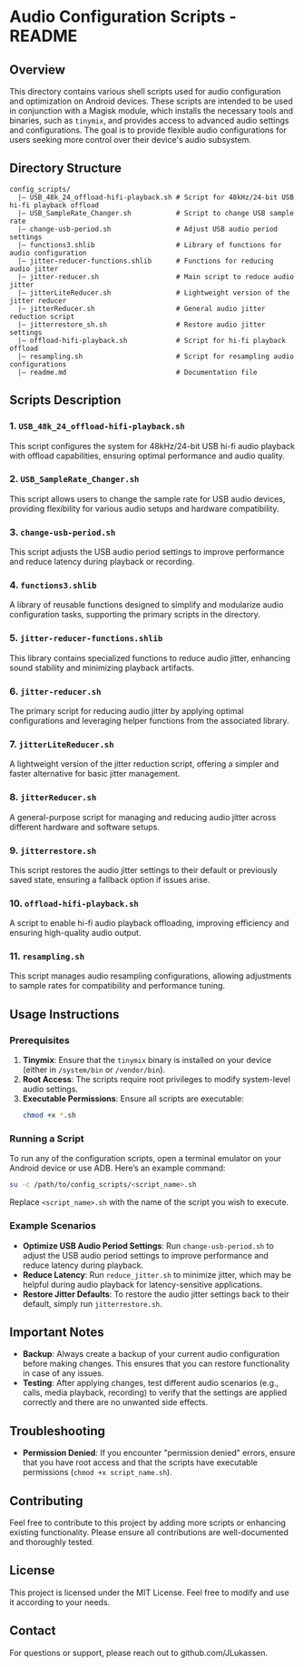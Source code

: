 # Audio Configuration Scripts - README

## Overview

This directory contains various shell scripts used for audio configuration and optimization on Android devices. These scripts are intended to be used in conjunction with a Magisk module, which installs the necessary tools and binaries, such as `tinymix`, and provides access to advanced audio settings and configurations. The goal is to provide flexible audio configurations for users seeking more control over their device's audio subsystem.

## Directory Structure

```
config_scripts/
  |— USB_48k_24_offload-hifi-playback.sh # Script for 48kHz/24-bit USB hi-fi playback offload
  |— USB_SampleRate_Changer.sh           # Script to change USB sample rate
  |— change-usb-period.sh                # Adjust USB audio period settings
  |— functions3.shlib                    # Library of functions for audio configuration
  |— jitter-reducer-functions.shlib      # Functions for reducing audio jitter
  |— jitter-reducer.sh                   # Main script to reduce audio jitter
  |— jitterLiteReducer.sh                # Lightweight version of the jitter reducer
  |— jitterReducer.sh                    # General audio jitter reduction script
  |— jitterrestore_sh.sh                 # Restore audio jitter settings
  |— offload-hifi-playback.sh            # Script for hi-fi playback offload
  |— resampling.sh                       # Script for resampling audio configurations
  |— readme.md                           # Documentation file
```


## Scripts Description

### 1. `USB_48k_24_offload-hifi-playback.sh`
This script configures the system for 48kHz/24-bit USB hi-fi audio playback with offload capabilities, ensuring optimal performance and audio quality.

### 2. `USB_SampleRate_Changer.sh`
This script allows users to change the sample rate for USB audio devices, providing flexibility for various audio setups and hardware compatibility.

### 3. `change-usb-period.sh`
This script adjusts the USB audio period settings to improve performance and reduce latency during playback or recording.

### 4. `functions3.shlib`
A library of reusable functions designed to simplify and modularize audio configuration tasks, supporting the primary scripts in the directory.

### 5. `jitter-reducer-functions.shlib`
This library contains specialized functions to reduce audio jitter, enhancing sound stability and minimizing playback artifacts.

### 6. `jitter-reducer.sh`
The primary script for reducing audio jitter by applying optimal configurations and leveraging helper functions from the associated library.

### 7. `jitterLiteReducer.sh`
A lightweight version of the jitter reduction script, offering a simpler and faster alternative for basic jitter management.

### 8. `jitterReducer.sh`
A general-purpose script for managing and reducing audio jitter across different hardware and software setups.

### 9. `jitterrestore.sh`
This script restores the audio jitter settings to their default or previously saved state, ensuring a fallback option if issues arise.

### 10. `offload-hifi-playback.sh`
A script to enable hi-fi audio playback offloading, improving efficiency and ensuring high-quality audio output.

### 11. `resampling.sh`
This script manages audio resampling configurations, allowing adjustments to sample rates for compatibility and performance tuning.


## Usage Instructions

### Prerequisites
1. **Tinymix**: Ensure that the `tinymix` binary is installed on your device (either in `/system/bin` or `/vendor/bin`). 
2. **Root Access**: The scripts require root privileges to modify system-level audio settings.
3. **Executable Permissions**: Ensure all scripts are executable:
   ```sh
   chmod +x *.sh
   ```
### Running a Script
To run any of the configuration scripts, open a terminal emulator on your Android device or use ADB. Here’s an example command:

```sh
su -c /path/to/config_scripts/<script_name>.sh
```

Replace `<script_name>.sh` with the name of the script you wish to execute.


### Example Scenarios
- **Optimize USB Audio Period Settings**: Run `change-usb-period.sh` to adjust the USB audio period settings to improve performance and reduce latency during playback.
- **Reduce Latency**: Run `reduce_jitter.sh` to minimize jitter, which may be helpful during audio playback for latency-sensitive applications.
- **Restore Jitter Defaults**: To restore the audio jitter settings back to their default, simply run `jitterrestore.sh`.

## Important Notes
- **Backup**: Always create a backup of your current audio configuration before making changes. This ensures that you can restore functionality in case of any issues.
- **Testing**: After applying changes, test different audio scenarios (e.g., calls, media playback, recording) to verify that the settings are applied correctly and there are no unwanted side effects.

## Troubleshooting
- **Permission Denied**: If you encounter "permission denied" errors, ensure that you have root access and that the scripts have executable permissions (`chmod +x script_name.sh`).

## Contributing
Feel free to contribute to this project by adding more scripts or enhancing existing functionality. Please ensure all contributions are well-documented and thoroughly tested.

## License
This project is licensed under the MIT License. Feel free to modify and use it according to your needs.

## Contact
For questions or support, please reach out to github.com/JLukassen.


